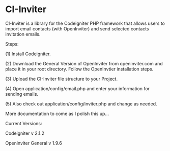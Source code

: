 CI-Inviter
==========

CI-Inviter is a library for the Codeigniter PHP framework that allows users to import email contacts (with OpenInviter) and send selected contacts invitation emails. 

Steps:

(1) Install Codeigniter.

(2) Download the General Version of OpenInviter from openinviter.com and place it in your root directory. Follow the OpenInvtier installation steps.

(3) Upload the CI-Inviter file structure to your Project.

(4) Open application/config/email.php and enter your information for sending emails.

(5) Also check out application/config/inviter.php and change as needed.

More documentation to come as I polish this up...

Current Versions: 

Codeigniter v 2.1.2

Openinviter General v 1.9.6